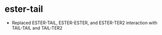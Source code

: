 # ester-tail

- Replaced ESTER-TAIL, ESTER-ESTER, and ESTER-TER2 interaction with TAIL-TAIL and TAIL-TER2
